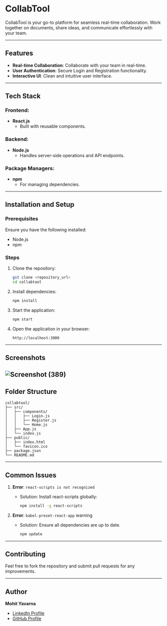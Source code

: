 # CollabTool

CollabTool is your go-to platform for seamless real-time collaboration. Work together on documents, share ideas, and communicate effortlessly with your team.

---

## Features
- **Real-time Collaboration**: Collaborate with your team in real-time.
- **User Authentication**: Secure Login and Registration functionality.
- **Interactive UI**: Clean and intuitive user interface.

---

## Tech Stack
### Frontend:
- **React.js**
  - Built with reusable components.

### Backend:
- **Node.js**
  - Handles server-side operations and API endpoints.

### Package Managers:
- **npm**
  - For managing dependencies.

---

## Installation and Setup
### Prerequisites
Ensure you have the following installed:
- Node.js
- npm

### Steps
1. Clone the repository:
   ```bash
   git clone <repository_url>
   cd collabtool
   ```

2. Install dependencies:
   ```bash
   npm install
   ```

3. Start the application:
   ```bash
   npm start
   ```

4. Open the application in your browser:
   ```
   http://localhost:3000
   ```

---

## Screenshots
![Screenshot (389)](https://github.com/user-attachments/assets/440b092e-4c44-494f-8583-59e55b698e3e)
---

## Folder Structure
```plaintext
collabtool/
├── src/
│   ├── components/
│   │   ├── Login.js
│   │   ├── Register.js
│   │   └── Home.js
│   ├── App.js
│   └── index.js
├── public/
│   ├── index.html
│   └── favicon.ico
├── package.json
└── README.md
```

---

## Common Issues
1. **Error**: `react-scripts is not recognized`
   - Solution: Install react-scripts globally:
     ```bash
     npm install -g react-scripts
     ```

2. **Error**: `babel-preset-react-app` warning
   - Solution: Ensure all dependencies are up to date.
     ```bash
     npm update
     ```

---

## Contributing
Feel free to fork the repository and submit pull requests for any improvements.

---

## Author
**Mohit Yavarna**
- [LinkedIn Profile](https://www.linkedin.com/in/mohit-yavarna-967897264/)
- [GitHub Profile](https://github.com/mohityavarna)
